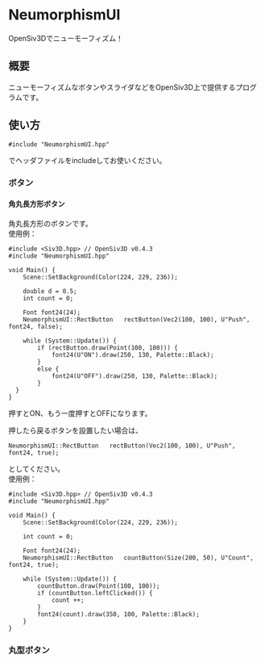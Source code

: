 # NeumorphismUI
OpenSiv3Dでニューモーフィズム！

## 概要
ニューモーフィズムなボタンやスライダなどをOpenSiv3D上で提供するプログラムです。

## 使い方
```
#include "NeumorphismUI.hpp"
```
でヘッダファイルをincludeしてお使いください。  
  
### ボタン
#### 角丸長方形ボタン
角丸長方形のボタンです。  
使用例：
```
#include <Siv3D.hpp> // OpenSiv3D v0.4.3
#include "NeumorphismUI.hpp"

void Main() {
	Scene::SetBackground(Color(224, 229, 236));
	
	double d = 0.5;
	int count = 0;
	
	Font font24(24);
	NeumorphismUI::RectButton 	rectButton(Vec2(100, 100), U"Push", font24, false);
	
	while (System::Update()) {
		if (rectButton.draw(Point(100, 100))) {
			font24(U"ON").draw(250, 130, Palette::Black);
		}
		else {
			font24(U"OFF").draw(250, 130, Palette::Black);
		}
  }
}
```
押すとON、もう一度押すとOFFになります。  
  
押したら戻るボタンを設置したい場合は、
```
NeumorphismUI::RectButton 	rectButton(Vec2(100, 100), U"Push", font24, true);
```
としてください。  
使用例：
```
#include <Siv3D.hpp> // OpenSiv3D v0.4.3
#include "NeumorphismUI.hpp"

void Main() {
	Scene::SetBackground(Color(224, 229, 236));
	
	int count = 0;
	
	Font font24(24);
	NeumorphismUI::RectButton 	countButton(Size(200, 50), U"Count", font24, true);
	
	while (System::Update()) {
		countButton.draw(Point(100, 100));
		if (countButton.leftClicked()) {
			count ++;
		}
		font24(count).draw(350, 100, Palette::Black);
    }
}
```

### 丸型ボタン
